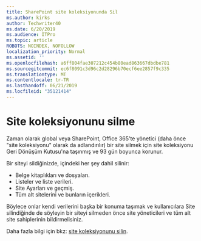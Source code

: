 ```yaml
---
title: SharePoint site koleksiyonunda Sil
ms.author: kirks
author: Techwriter40
ms.date: 6/20/2019
ms.audience: ITPro
ms.topic: article
ROBOTS: NOINDEX, NOFOLLOW
localization_priority: Normal
ms.assetid: ''
ms.openlocfilehash: a6ff804fae307212c454b80ead863667dbdbe781
ms.sourcegitcommit: ec6f8091c3d96c2d28296b70ecf6ee2857f9c335
ms.translationtype: MT
ms.contentlocale: tr-TR
ms.lasthandoff: 06/21/2019
ms.locfileid: "35121414"
---
```

# <a name="delete-a-site-collection"></a>Site koleksiyonunu silme

Zaman olarak global veya SharePoint, Office 365'te yönetici (daha önce "site koleksiyonu" olarak da adlandırılır) bir site silmek için site koleksiyonu Geri Dönüşüm Kutusu'na taşınmış ve 93 gün boyunca korunur. 

Bir siteyi sildiğinizde, içindeki her şey dahil silinir:

- Belge kitaplıkları ve dosyaları.
- Listeler ve liste verileri.
- Site Ayarları ve geçmiş.
- Tüm alt sitelerini ve bunların içerikleri.

Böylece onlar kendi verilerini başka bir konuma taşımak ve kullanıcılara Site silindiğinde de söyleyin bir siteyi silmeden önce site yöneticileri ve tüm alt site sahiplerinin bildirmelisiniz. 

Daha fazla bilgi için bkz: [site koleksiyonunu silin](https://docs.microsoft.com/en-us/sharepoint/delete-site-collection). 